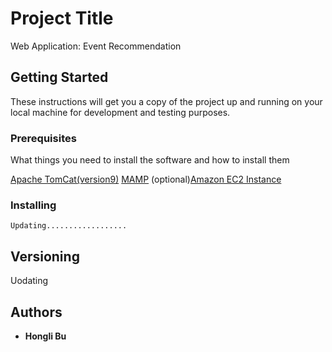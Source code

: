 # Project Title

Web Application: Event Recommendation

## Getting Started

These instructions will get you a copy of the project up and running on your local machine for development and testing purposes.

### Prerequisites

What things you need to install the software and how to install them

[Apache TomCat(version9)](https://tomcat.apache.org/download-90.cgi) 
[MAMP](https://www.mamp.info/en/) 
(optional)[Amazon EC2 Instance](https://aws.amazon.com/ec2/)


### Installing


```
Updating..................
```



## Versioning

Uodating

## Authors

* **Hongli Bu** 
